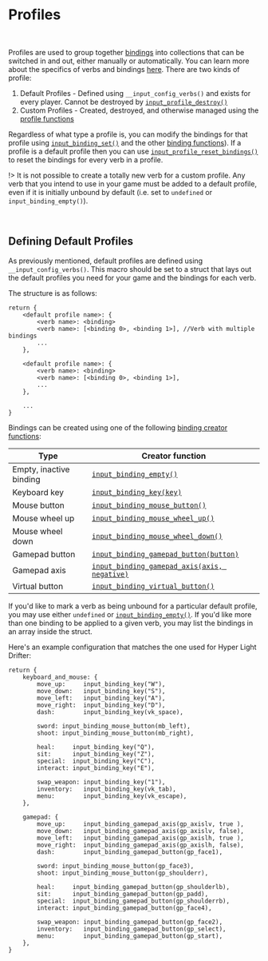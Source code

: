 # Profiles

&nbsp;

Profiles are used to group together [bindings](Verbs-and-Bindings) into collections that can be switched in and out, either manually or automatically. You can learn more about the specifics of verbs and bindings [here](Verbs-and-Bindings). There are two kinds of profile:

1. Default Profiles - Defined using `__input_config_verbs()` and exists for every player. Cannot be destroyed by [`input_profile_destroy()`](Functions-(Profiles)?id=profile_destroy)
2. Custom Profiles - Created, destroyed, and otherwise managed using the [profile functions](Functions-(Profiles))

Regardless of what type a profile is, you can modify the bindings for that profile using [`input_binding_set()`](Functions-(Binding-Access)?id=binding_set) and the other [binding functions](Functions-(Binding-Access))). If a profile is a default profile then you can use [`input_profile_reset_bindings()`](Functions-(Profiles)?id=profile_reset_bindings) to reset the bindings for every verb in a profile.

!> It is not possible to create a totally new verb for a custom profile. Any verb that you intend to use in your game must be added to a default profile, even if it is initially unbound by default (i.e. set to `undefined` or `input_binding_empty()`).

&nbsp;

## Defining Default Profiles

As previously mentioned, default profiles are defined using `__input_config_verbs()`. This macro should be set to a struct that lays out the default profiles you need for your game and the bindings for each verb.

The structure is as follows:
```gml
return {
    <default profile name>: {
	    <verb name>: <binding>
		<verb name>: [<binding 0>, <binding 1>], //Verb with multiple bindings
		...
	},
	
	<default profile name>: {
	    <verb name>: <binding>
		<verb name>: [<binding 0>, <binding 1>],
		...
	},
	
	...
}
```

Bindings can be created using one of the following [binding creator functions](Functions-(Binding-Creators)):

|Type                   |Creator function                                                                                    |
|-----------------------|----------------------------------------------------------------------------------------------------|
|Empty, inactive binding|[`input_binding_empty()`](Functions-(Binding-Creators)?id=binding_empty)                            |
|Keyboard key           |[`input_binding_key(key)`](Functions-(Binding-Creators)?id=binding_key)                             |
|Mouse button           |[`input_binding_mouse_button()`](Functions-(Binding-Creators)?id=binding_mouse_button)              |
|Mouse wheel up         |[`input_binding_mouse_wheel_up()`](Functions-(Binding-Creators)?id=binding_mouse_wheel_up)          |
|Mouse wheel down       |[`input_binding_mouse_wheel_down()`](Functions-(Binding-Creators)?id=binding_mouse_wheel_down)      |
|Gamepad button         |[`input_binding_gamepad_button(button)`](Functions-(Binding-Creators)?id=binding_gamepad_button)    |
|Gamepad axis           |[`input_binding_gamepad_axis(axis, negative)`](Functions-(Binding-Creators)?id=binding_gamepad_axis)|
|Virtual button         |[`input_binding_virtual_button()`](Functions-(Binding-Creators)?id=binding_virtual_button)          |

If you'd like to mark a verb as being unbound for a particular default profile, you may use either `undefined` or [`input_binding_empty()`](Functions-(Binding-Creators)?id=input_binding_gamepad_axisaxis-negative). If you'd like more than one binding to be applied to a given verb, you may list the bindings in an array inside the struct.

Here's an example configuration that matches the one used for Hyper Light Drifter:

```gml
return {
    keyboard_and_mouse: {
	    move_up:     input_binding_key("W"),
	    move_down:   input_binding_key("S"),
	    move_left:   input_binding_key("A"),
	    move_right:  input_binding_key("D"),
		dash:        input_binding_key(vk_space),
		
		sword: input_binding_mouse_button(mb_left),
		shoot: input_binding_mouse_button(mb_right),
		
        heal:     input_binding_key("Q"),
		sit:      input_binding_key("Z"),
		special:  input_binding_key("C"),
		interact: input_binding_key("E"),
		
		swap_weapon: input_binding_key("1"),
		inventory:   input_binding_key(vk_tab),
		menu:        input_binding_key(vk_escape),
	},
	
    gamepad: {
	    move_up:     input_binding_gamepad_axis(gp_axislv, true ),
	    move_down:   input_binding_gamepad_axis(gp_axislv, false),
	    move_left:   input_binding_gamepad_axis(gp_axislh, true ),
	    move_right:  input_binding_gamepad_axis(gp_axislh, false),
		dash:        input_binding_gamepad_button(gp_face1),
		
		sword: input_binding_mouse_button(gp_face3),
		shoot: input_binding_mouse_button(gp_shoulderr),
		
        heal:     input_binding_gamepad_button(gp_shoulderlb),
		sit:      input_binding_gamepad_button(gp_padd),
		special:  input_binding_gamepad_button(gp_shoulderrb),
		interact: input_binding_gamepad_button(gp_face4),
		
		swap_weapon: input_binding_gamepad_button(gp_face2),
		inventory:   input_binding_gamepad_button(gp_select),
		menu:        input_binding_gamepad_button(gp_start),
	},
}
```
